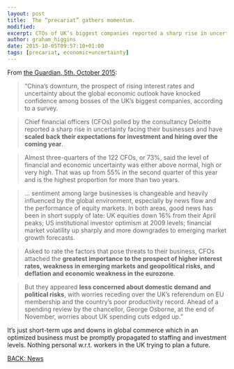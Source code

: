 ```yaml
---
layout: post
title:  The “precariat” gathers momentum.
modified:
excerpt: CTOs of UK’s biggest companies reported a sharp rise in uncertainty facing their businesses and have scaled back their expectations for investment and hiring over the coming year.
author: graham_higgins
date: 2015-10-05T09:57:10+01:00
tags: [precariat, economic+uncertainty]
---
```


From [the Guardian, 5th. October 2015](http://www.theguardian.com/business/2015/oct/05/uk-economy-chinese-downturn-cfo-survey-confidence-interest-rates):

> “China’s downturn, the prospect of rising interest rates and uncertainty about the global economic outlook have knocked confidence among bosses of the UK’s biggest companies, according to a survey.

> Chief financial officers (CFOs) polled by the consultancy Deloitte reported a sharp rise in uncertainty facing their businesses and have **scaled back their expectations for investment and hiring over the coming year**.

> Almost three-quarters of the 122 CFOs, or 73%, said the level of financial and economic uncertainty was either above normal, high or very high. That was up from 55% in the second quarter of this year and is the highest proportion for more than two years.

> ... sentiment among large businesses is changeable and heavily influenced by the global environment, especially by news flow and the performance of equity markets. In both areas, good news has been in short supply of late: UK equities down 16% from their April peaks; US institutional investor optimism at 2009 levels; financial market volatility up sharply and more downgrades to emerging market growth forecasts.

> Asked to rate the factors that pose threats to their business, CFOs attached the **greatest importance to the prospect of higher interest rates, weakness in emerging markets and geopolitical risks, and deflation and economic weakness in the eurozone**.

> But they appeared **less concerned about domestic demand and political risks**, with worries receding over the UK’s referendum on EU membership and the country’s poor productivity record. Ahead of a spending review by the chancellor, George Osborne, at the end of November, worries about UK spending cuts edged up.”

It’s just short-term ups and downs in global commerce which in an optimized business must be promptly propagated to staffing and investment levels. Nothing personal w.r.t. workers in the UK trying to plan a future.

<div><a markdown="0" href="{{ site.url }}/news" class="btn">BACK: News</a></div>
